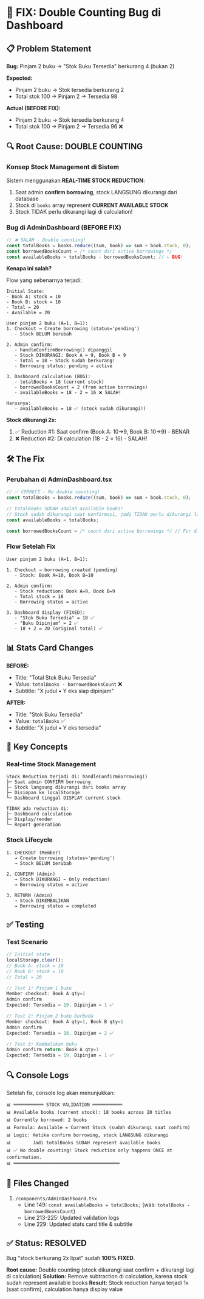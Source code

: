 # 🔧 FIX: Double Counting Bug di Dashboard

## 📋 Problem Statement

**Bug:** Pinjam 2 buku → "Stok Buku Tersedia" berkurang 4 (bukan 2)

**Expected:** 
- Pinjam 2 buku → Stok tersedia berkurang 2
- Total stok 100 → Pinjam 2 → Tersedia 98

**Actual (BEFORE FIX):**
- Pinjam 2 buku → Stok tersedia berkurang 4
- Total stok 100 → Pinjam 2 → Tersedia 96 ❌

## 🔍 Root Cause: DOUBLE COUNTING

### Konsep Stock Management di Sistem

Sistem menggunakan **REAL-TIME STOCK REDUCTION**:
1. Saat admin **confirm borrowing**, stock LANGSUNG dikurangi dari database
2. Stock di `books` array represent **CURRENT AVAILABLE STOCK**
3. Stock TIDAK perlu dikurangi lagi di calculation!

### Bug di AdminDashboard (BEFORE FIX)

```typescript
// ❌ SALAH - Double counting!
const totalBooks = books.reduce((sum, book) => sum + book.stock, 0);
const borrowedBooksCount = /* count dari active borrowings */
const availableBooks = totalBooks - borrowedBooksCount; // ← BUG!
```

**Kenapa ini salah?**

Flow yang sebenarnya terjadi:
```
Initial State:
- Book A: stock = 10
- Book B: stock = 10
- Total = 20
- Available = 20

User pinjam 2 buku (A=1, B=1):
1. Checkout → Create borrowing (status='pending')
   - Stock BELUM berubah
   
2. Admin confirm:
   - handleConfirmBorrowing() dipanggil
   - Stock DIKURANGI: Book A = 9, Book B = 9
   - Total = 18 ← Stock sudah berkurang!
   - Borrowing status: pending → active
   
3. Dashboard calculation (BUG):
   - totalBooks = 18 (current stock)
   - borrowedBooksCount = 2 (from active borrowings)
   - availableBooks = 18 - 2 = 16 ❌ SALAH!
   
Harusnya:
   - availableBooks = 18 ✅ (stock sudah dikurangi!)
```

**Stock dikurangi 2x:**
1. ✅ Reduction #1: Saat confirm (Book A: 10→9, Book B: 10→9) - BENAR
2. ❌ Reduction #2: Di calculation (18 - 2 = 16) - SALAH!

## 🛠️ The Fix

### Perubahan di AdminDashboard.tsx

```typescript
// ✅ CORRECT - No double counting!
const totalBooks = books.reduce((sum, book) => sum + book.stock, 0);

// totalBooks SUDAH adalah available books!
// Stock sudah dikurangi saat konfirmasi, jadi TIDAK perlu dikurangi lagi
const availableBooks = totalBooks;

const borrowedBooksCount = /* count dari active borrowings */ // For display only
```

### Flow Setelah Fix

```
User pinjam 2 buku (A=1, B=1):

1. Checkout → borrowing created (pending)
   - Stock: Book A=10, Book B=10
   
2. Admin confirm:
   - Stock reduction: Book A=9, Book B=9
   - Total stock = 18
   - Borrowing status = active
   
3. Dashboard display (FIXED):
   - "Stok Buku Tersedia" = 18 ✅
   - "Buku Dipinjam" = 2 ✅
   - 18 + 2 = 20 (original total) ✅
```

## 📊 Stats Card Changes

**BEFORE:**
- Title: "Total Stok Buku Tersedia"
- Value: `totalBooks - borrowedBooksCount` ❌
- Subtitle: "X judul • Y eks siap dipinjam"

**AFTER:**
- Title: "Stok Buku Tersedia"
- Value: `totalBooks` ✅
- Subtitle: "X judul • Y eks tersedia"

## 🎯 Key Concepts

### Real-time Stock Management
```
Stock Reduction terjadi di: handleConfirmBorrowing()
├─ Saat admin CONFIRM borrowing
├─ Stock langsung dikurangi dari books array
├─ Disimpan ke localStorage
└─ Dashboard tinggal DISPLAY current stock

TIDAK ada reduction di:
├─ Dashboard calculation
├─ Display/render
└─ Report generation
```

### Stock Lifecycle
```
1. CHECKOUT (Member)
   → Create borrowing (status='pending')
   → Stock BELUM berubah
   
2. CONFIRM (Admin)
   → Stock DIKURANGI ← Only reduction!
   → Borrowing status = active
   
3. RETURN (Admin)
   → Stock DIKEMBALIKAN
   → Borrowing status = completed
```

## ✅ Testing

### Test Scenario
```javascript
// Initial state
localStorage.clear();
// Book A: stock = 10
// Book B: stock = 10
// Total = 20

// Test 1: Pinjam 1 buku
Member checkout: Book A qty=1
Admin confirm
Expected: Tersedia = 19, Dipinjam = 1 ✅

// Test 2: Pinjam 2 buku berbeda
Member checkout: Book A qty=1, Book B qty=1
Admin confirm
Expected: Tersedia = 18, Dipinjam = 2 ✅

// Test 3: Kembalikan buku
Admin confirm return: Book A qty=1
Expected: Tersedia = 19, Dipinjam = 1 ✅
```

## 🔍 Console Logs

Setelah fix, console log akan menunjukkan:
```
📊 ═══════════ STOCK VALIDATION ═══════════
📊 Available books (current stock): 18 books across 20 titles
📊 Currently borrowed: 2 books
📊 Formula: Available = Current Stock (sudah dikurangi saat confirm)
📊 Logic: Ketika confirm borrowing, stock LANGSUNG dikurangi
📊        Jadi totalBooks SUDAH represent available books
📊 ✅ No double counting! Stock reduction only happens ONCE at confirmation.
📊 ═══════════════════════════════════════
```

## 📝 Files Changed

1. `/components/AdminDashboard.tsx`
   - Line 149: `const availableBooks = totalBooks;` (was: `totalBooks - borrowedBooksCount`)
   - Line 213-225: Updated validation logs
   - Line 229: Updated stats card title & subtitle

## ✅ Status: RESOLVED

Bug "stock berkurang 2x lipat" sudah **100% FIXED**.

**Root cause:** Double counting (stock dikurangi saat confirm + dikurangi lagi di calculation)
**Solution:** Remove subtraction di calculation, karena stock sudah represent available books
**Result:** Stock reduction hanya terjadi 1x (saat confirm), calculation hanya display value
